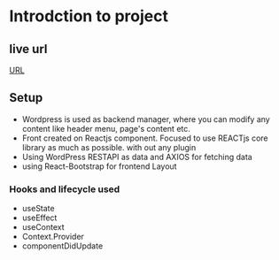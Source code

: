 # Introdction to project

## live url
[URL]( https://wpheadelesscms.netlify.app/)

## Setup
* Wordpress is used as backend manager, where you can modify any content like header menu, page's content etc.
* Front created on Reactjs component. Focused to use REACTjs core library as much as possible. with out any plugin
* Using WordPress RESTAPI as data and AXIOS for fetching data
* using React-Bootstrap for frontend Layout

### Hooks and lifecycle used
* useState
* useEffect
* useContext
* Context.Provider
* componentDidUpdate
